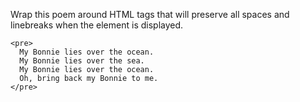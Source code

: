 Wrap this poem around HTML tags that will preserve all spaces and linebreaks when the element is displayed.

    <pre>
      My Bonnie lies over the ocean.
      My Bonnie lies over the sea.
      My Bonnie lies over the ocean.
      Oh, bring back my Bonnie to me.
    </pre>
